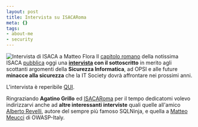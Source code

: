 ```yaml
--- 
layout: post
title: Intervista su ISACARoma
meta: {}
tags: 
- about-me
- security
---
```

![Intervista di ISACA a Matteo Flora](http://www.lastknight.com//download/20061017_isaca.jpg)
Il [capitolo romano](http://www.isacaroma.it/html/newsletter/node/300) della notissima ISACA [pubblica](http://www.isacaroma.it/html/newsletter/node/300) oggi una **[intervista](http://www.isacaroma.it/html/newsletter/node/300) con il sottoscritto** in merito agli scottanti argomenti della **Sicurezza Informatica**, ad OPSI e alle future **minacce alla sicurezza** che la IT Society dovrà affrontare nei prossimi anni.  
  
L'intervista è reperibile [QUI](http://www.isacaroma.it/html/newsletter/node/300).  
  
Ringraziando **Agatino Grillo** ed [ISACARoma](http://www.isacaroma.it) per il tempo dedicatomi volevo indirizzarvi anche ad **altre interessanti interviste** quali quelle all'amico [Alberto Revelli](http://www.isacaroma.it/html/newsletter/node/287), autore del sempre più famoso SQLNinja, e quella a [Matteo Meucci](http://www.isacaroma.it/html/newsletter/node/78) di OWASP-Italy. 
